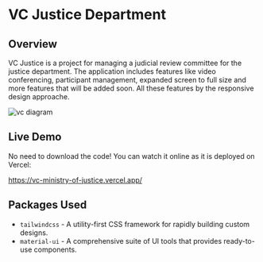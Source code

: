 # VC Justice Department 

## Overview
VC Justice is a project for managing a judicial review committee for the justice department. 
The application includes features like video conferencing, participant management, expanded screen to full size and more features that will be added soon. 
All these features by the responsive design approache.

 
![vc diagram](https://github.com/rcanaan/vc-justice/assets/58044154/9fed4b22-d4e7-42d6-8be0-a6380d5c996f)



## Live Demo
No need to download the code! You can watch it online as it is deployed on Vercel:



https://vc-ministry-of-justice.vercel.app/

## Packages Used
- `tailwindcss` - A utility-first CSS framework for rapidly building custom designs.
- `material-ui` - A comprehensive suite of UI tools that provides ready-to-use components.
